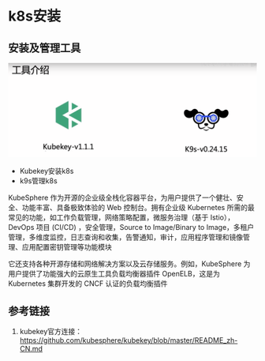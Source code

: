 # k8s安装 

## 安装及管理工具
![](.00_k8s_install_images/tools_to_install_n_manage_k8s.png)
- Kubekey安装k8s
- k9s管理k8s

KubeSphere 作为开源的企业级全栈化容器平台，为用户提供了一个健壮、安全、功能丰富、具备极致体验的 Web 控制台。拥有企业级 Kubernetes 所需的最常见的功能，如工作负载管理，网络策略配置，微服务治理（基于 Istio），DevOps 项目 (CI/CD) ，安全管理，Source to Image/Binary to Image，多租户管理，多维度监控，日志查询和收集，告警通知，审计，应用程序管理和镜像管理、应用配置密钥管理等功能模块

它还支持各种开源存储和网络解决方案以及云存储服务。例如，KubeSphere 为用户提供了功能强大的云原生工具负载均衡器插件 OpenELB，这是为 Kubernetes 集群开发的 CNCF 认证的负载均衡插件

## 参考链接
1. kubekey官方连接：https://github.com/kubesphere/kubekey/blob/master/README_zh-CN.md


